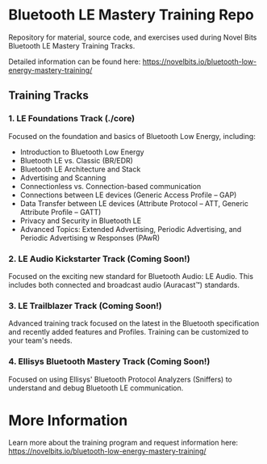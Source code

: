# Bluetooth LE Mastery Training Repo
Repository for material, source code, and exercises used during Novel Bits Bluetooth LE Mastery Training Tracks.

Detailed information can be found here: https://novelbits.io/bluetooth-low-energy-mastery-training/

## Training Tracks
### 1. LE Foundations Track (./core)
Focused on the foundation and basics of Bluetooth Low Energy, including:
- Introduction to Bluetooth Low Energy
- Bluetooth LE vs. Classic (BR/EDR)
- Bluetooth LE Architecture and Stack
- Advertising and Scanning
- Connectionless vs. Connection-based communication
- Connections between LE devices (Generic Access Profile – GAP)
- Data Transfer between LE devices (Attribute Protocol – ATT, Generic Attribute Profile – GATT)
- Privacy and Security in Bluetooth LE
- Advanced Topics: Extended Advertising, Periodic Advertising, and Periodic Advertising w Responses (PAwR)

### 2. LE Audio Kickstarter Track (Coming Soon!)
Focused on the exciting new standard for Bluetooth Audio: LE Audio. This includes both connected and broadcast audio (Auracast™) standards.

### 3. LE Trailblazer Track (Coming Soon!)
Advanced training track focused on the latest in the Bluetooth specification and recently added features and Profiles. Training can be customized to your team's needs.

### 4. Ellisys Bluetooth Mastery Track (Coming Soon!)
Focused on using Ellisys' Bluetooth Protocol Analyzers (Sniffers) to understand and debug Bluetooth LE communication. 
# More Information
Learn more about the training program and request information here: https://novelbits.io/bluetooth-low-energy-mastery-training/
